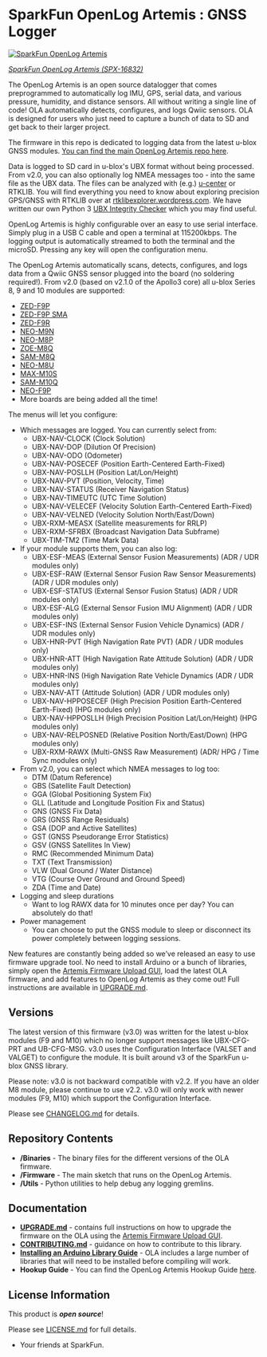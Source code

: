 SparkFun OpenLog Artemis : GNSS Logger
===========================================================

[![SparkFun OpenLog Artemis](https://cdn.sparkfun.com//assets/parts/1/5/7/5/3/16832-SparkFun_OpenLog_Artemis-01.jpg)](https://www.sparkfun.com/products/16832)

[*SparkFun OpenLog Artemis (SPX-16832)*](https://www.sparkfun.com/products/16832)

The OpenLog Artemis is an open source datalogger that comes preprogrammed to automatically log IMU, GPS, serial data, and various pressure, humidity, and distance sensors. All without writing a single line of code! OLA automatically detects, configures, and logs Qwiic sensors. OLA is designed for users who just need to capture a bunch of data to SD and get back to their larger project.

The firmware in this repo is dedicated to logging data from the latest u-blox GNSS modules. [You can find the main OpenLog Artemis repo here](https://github.com/sparkfun/OpenLog_Artemis).

Data is logged to SD card in u-blox's UBX format without being processed. From v2.0, you can also optionally log NMEA messages too - into the same file as the UBX data. The files can be analyzed with (e.g.)
[u-center](https://www.u-blox.com/en/product/u-center) or RTKLIB. You will find everything you need to know about exploring precision GPS/GNSS with RTKLIB over at
[rtklibexplorer.wordpress.com](https://rtklibexplorer.wordpress.com/). We have written our own Python 3 [UBX Integrity Checker](./Utils) which you may find useful.

OpenLog Artemis is highly configurable over an easy to use serial interface. Simply plug in a USB C cable and open a terminal at 115200kbps. The logging output is automatically streamed to both the terminal and the microSD. Pressing any key will open the configuration menu.

The OpenLog Artemis automatically scans, detects, configures, and logs data from a Qwiic GNSS sensor plugged into the board (no soldering required!). From v2.0 (based on v2.1.0 of the Apollo3 core) all u-blox Series 8, 9 and 10 modules are supported:

* [ZED-F9P](https://www.sparkfun.com/products/15136)
* [ZED-F9P SMA](https://www.sparkfun.com/products/16481)
* [ZED-F9R](https://www.sparkfun.com/products/16344)
* [NEO-M9N](https://www.sparkfun.com/products/15712)
* [NEO-M8P](https://www.sparkfun.com/products/15005)
* [ZOE-M8Q](https://www.sparkfun.com/products/15193)
* [SAM-M8Q](https://www.sparkfun.com/products/15210)
* [NEO-M8U](https://www.sparkfun.com/products/16329)
* [MAX-M10S](https://www.sparkfun.com/products/18037)
* [SAM-M10Q](https://www.sparkfun.com/products/21834)
* [NEO-F9P](https://www.sparkfun.com/products/23288)
* More boards are being added all the time!

The menus will let you configure:

* Which messages are logged. You can currently select from:
  * UBX-NAV-CLOCK     (Clock Solution)
  * UBX-NAV-DOP       (Dilution Of Precision)
  * UBX-NAV-ODO       (Odometer)
  * UBX-NAV-POSECEF   (Position Earth-Centered Earth-Fixed)
  * UBX-NAV-POSLLH    (Position Lat/Lon/Height)
  * UBX-NAV-PVT       (Position, Velocity, Time)
  * UBX-NAV-STATUS    (Receiver Navigation Status)
  * UBX-NAV-TIMEUTC   (UTC Time Solution)
  * UBX-NAV-VELECEF   (Velocity Solution Earth-Centered Earth-Fixed)
  * UBX-NAV-VELNED    (Velocity Solution North/East/Down)
  * UBX-RXM-MEASX     (Satellite measurements for RRLP)
  * UBX-RXM-SFRBX     (Broadcast Navigation Data Subframe)
  * UBX-TIM-TM2       (Time Mark Data)
* If your module supports them, you can also log:
  * UBX-ESF-MEAS      (External Sensor Fusion Measurements) (ADR / UDR modules only)
  * UBX-ESF-RAW       (External Sensor Fusion Raw Sensor Measurements) (ADR / UDR modules only)
  * UBX-ESF-STATUS    (External Sensor Fusion Status) (ADR / UDR modules only)
  * UBX-ESF-ALG       (External Sensor Fusion IMU Alignment) (ADR / UDR modules only)
  * UBX-ESF-INS       (External Sensor Fusion Vehicle Dynamics) (ADR / UDR modules only)
  * UBX-HNR-PVT       (High Navigation Rate PVT) (ADR / UDR modules only)
  * UBX-HNR-ATT       (High Navigation Rate Attitude Solution) (ADR / UDR modules only)
  * UBX-HNR-INS       (High Navigation Rate Vehicle Dynamics (ADR / UDR modules only)
  * UBX-NAV-ATT       (Attitude Solution) (ADR / UDR modules only)
  * UBX-NAV-HPPOSECEF (High Precision Position Earth-Centered Earth-Fixed) (HPG modules only)
  * UBX-NAV-HPPOSLLH  (High Precision Position Lat/Lon/Height) (HPG modules only)
  * UBX-NAV-RELPOSNED (Relative Position North/East/Down) (HPG modules only)
  * UBX-RXM-RAWX      (Multi-GNSS Raw Measurement) (ADR/ HPG / Time Sync modules only)
* From v2.0, you can select which NMEA messages to log too:
  * DTM (Datum Reference)
  * GBS (Satellite Fault Detection)
  * GGA (Global Positioning System Fix)
  * GLL (Latitude and Longitude Position Fix and Status)
  * GNS (GNSS Fix Data)
  * GRS (GNSS Range Residuals)
  * GSA (DOP and Active Satellites)
  * GST (GNSS Pseudorange Error Statistics)
  * GSV (GNSS Satellites In View)
  * RMC (Recommended Minimum Data)
  * TXT (Text Transmission)
  * VLW (Dual Ground / Water Distance)
  * VTG (Course Over Ground and Ground Speed)
  * ZDA (Time and Date)
* Logging and sleep durations
  * Want to log RAWX data for 10 minutes once per day? You can absolutely do that!
* Power management
  * You can choose to put the GNSS module to sleep or disconnect its power completely between logging sessions.

New features are constantly being added so we’ve released an easy to use firmware upgrade tool. No need to install Arduino or a bunch of libraries, simply open the [Artemis Firmware Upload GUI](https://github.com/sparkfun/Artemis-Firmware-Upload-GUI), load the latest OLA firmware, and add features to OpenLog Artemis as they come out! Full instructions are available in [UPGRADE.md](./UPGRADE.md).

Versions
--------

The latest version of this firmware (v3.0) was written for the latest u-blox modules (F9 and M10) which no longer support messages like UBX-CFG-PRT and UB-CFG-MSG.
v3.0 uses the Configuration Interface (VALSET and VALGET) to configure the module. It is built around v3 of the SparkFun u-blox GNSS library.

Please note: v3.0 is not backward compatible with v2.2. If you have an older M8 module, please continue to use v2.2. v3.0 will only work with newer modules
(F9, M10) which support the Configuration Interface.

Please see [CHANGELOG.md](./CHANGELOG.md) for details.

Repository Contents
-------------------

* **/Binaries** - The binary files for the different versions of the OLA firmware.
* **/Firmware** - The main sketch that runs on the OpenLog Artemis.
* **/Utils** - Python utilities to help debug any logging gremlins.

Documentation
--------------

* **[UPGRADE.md](./UPGRADE.md)** - contains full instructions on how to upgrade the firmware on the OLA using the [Artemis Firmware Upload GUI](https://github.com/sparkfun/Artemis-Firmware-Upload-GUI).
* **[CONTRIBUTING.md](./CONTRIBUTING.md)** - guidance on how to contribute to this library.
* **[Installing an Arduino Library Guide](https://learn.sparkfun.com/tutorials/installing-an-arduino-library)** - OLA includes a large number of libraries that will need to be installed before compiling will work.
* **Hookup Guide** - You can find the OpenLog Artemis Hookup Guide [here](https://learn.sparkfun.com/tutorials/openlog-artemis-hookup-guide).

License Information
-------------------

This product is _**open source**_!

Please see [LICENSE.md](./LICENSE.md) for full details.

- Your friends at SparkFun.

